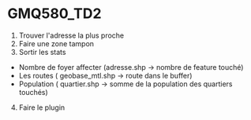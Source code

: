 # GMQ580_TD2

1. Trouver l'adresse la plus proche
2. Faire une zone tampon
3. Sortir les stats
 - Nombre de foyer affecter (adresse.shp -> nombre de feature touché)
 - Les routes ( geobase_mtl.shp -> route dans le buffer)
 - Population ( quartier.shp -> somme de la population des quartiers touchés)
4. Faire le plugin
